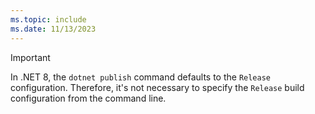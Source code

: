 ```yaml
---
ms.topic: include
ms.date: 11/13/2023
---
```


> [!IMPORTANT]
> In .NET 8, the `dotnet publish` command defaults to the `Release` configuration. Therefore, it's not necessary to specify the `Release` build configuration from the command line.

